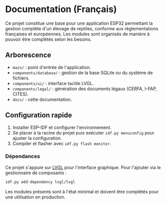 # Documentation (Français)

Ce projet constitue une base pour une application ESP32 permettant la gestion complète d'un élevage de reptiles, conforme aux règlementations françaises et européennes. Les modules sont organisés de manière à pouvoir être complétés selon les besoins.

## Arborescence

- `main/` : point d'entrée de l'application.
- `components/database/` : gestion de la base SQLite ou du système de fichiers.
- `components/ui/` : interface tactile LVGL.
- `components/legal/` : génération des documents légaux (CERFA, I-FAP, CITES).
- `docs/` : cette documentation.

## Configuration rapide

1. Installer ESP-IDF et configurer l'environnement.
2. Se placer à la racine du projet puis exécuter `idf.py menuconfig` pour ajuster la configuration.
3. Compiler et flasher avec `idf.py flash monitor`.

### Dépendances

Ce projet s'appuie sur [LVGL](https://lvgl.io) pour l'interface graphique. Pour
l'ajouter via le gestionnaire de composants :

```bash
idf.py add-dependency lvgl/lvgl
```

Les modules présents sont à l'état minimal et doivent être complétés pour une utilisation en production.
